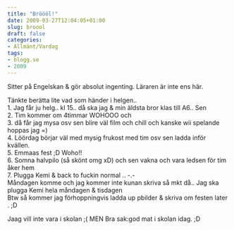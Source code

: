 ```yaml
---
title: "Bröööl!"
date: 2009-03-27T12:04:05+01:00
slug: broool
draft: false
categories:
- Allmänt/Vardag
tags:
- blogg.se
- 2009
---
```

Sitter på Engelskan & gör absolut ingenting. Läraren är inte ens här.  
  
Tänkte berätta lite vad som händer i helgen..  
1\. Jag får ju helg.. kl 15.. då ska jag & min äldsta bror klas till A6.. Sen  
2\. Tim kommer om 4timmar WOHOOO och  
3\. då får jag mysa osv sen blire väl film och chill och kanske wii spelande hoppas jag =)  
4\. Löördag börjar väl med mysig frukost med tim osv sen ladda inför kvällen.  
5\. Emmaas fest ;D Woho!!  
6\. Somna halvpilo (så skönt omg xD) och sen vakna och vara ledsen för tim åker hem  
7\. Plugga Kemi & back to fuckin normal .. -.-  
Måndagen komme och jag kommer inte kunan skriva så mkt då.. Jag ska plugga Kemi hela måndagen & tisdagen  
Btw så kommer jag förhoppningvis ladda up pbilder & skriva om festen later . ;D  
  
Jaag vill inte vara i skolan ;( MEN Bra sak:god mat i skolan idag. ;D